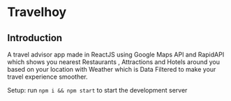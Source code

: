 # Travelhoy


## Introduction
A travel advisor app made in ReactJS using Google Maps API and RapidAPI which shows you nearest Restaurants , Attractions and Hotels around you based on your location with Weather which is Data Filtered to make your travel experience smoother.

Setup: run ```npm i && npm start``` to start the development server
